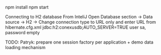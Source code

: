 npm install
npm start

Connecting to H2 database
From InteliJ Open Database section -> Data source -> H2 -> Change connection type to URL only and enter URL from hibernate.cfg.xml jdbc:h2:conexusdb;AUTO_SERVER=TRUE
user sa, password empty

TODO:
Patryk: prepare one session factory per application + demo data loading mechanism
